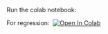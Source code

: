 Run the colab notebook:

For regression:&nbsp;
[![Open In Colab](https://colab.research.google.com/assets/colab-badge.svg)](https://colab.research.google.com/github/sebi06/i2k_2022_zeiss/blob/master/workshop/colab_notebooks/run_prediction_from_czann.ipynb)